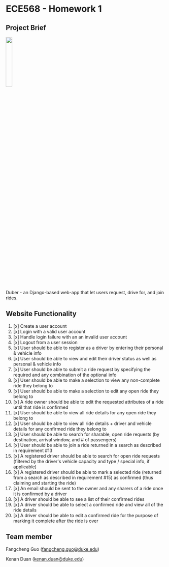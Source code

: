 # ECE568 - Homework 1

## Project Brief
<img src="duber.png" width=20% />

Duber - an Django-based web-app that let users request, drive for, and join rides.

## Website Functionality
1. [x] Create a user account
2. [x] Login with a valid user account
3. [x] Handle login failure with an an invalid user account
4. [x] Logout from a user session
5. [x] User should be able to register as a driver by entering their personal & vehicle info
6. [x] User should be able to view and edit their driver status as well as personal & vehicle info
7. [x] User should be able to submit a ride request by specifying the required and any combination of the optional info
8. [x] User should be able to make a selection to view any non-complete ride they belong to
9. [x] User should be able to make a selection to edit any open ride they belong to
10. [x] A ride owner should be able to edit the requested attributes of a ride until that ride is confirmed
11. [x] User should be able to view all ride details for any open ride they belong to
12. [x] User should be able to view all ride details + driver and vehicle details for any confirmed ride they belong to
13. [x] User should be able to search for sharable, open ride requests (by destination, arrival window, and # of passengers)
14. [x] User should be able to join a ride returned in a search as described in requirement #13
15. [x] A registered driver should be able to search for open ride requests (filtered by the driver's vehicle capacity and type / special info, if applicable)
16. [x] A registered driver should be able to mark a selected ride (returned from a search as described in requirement #15) as confirmed (thus claiming and starting the ride)
17. [x] An email should be sent to the owner and any sharers of a ride once it is confirmed by a driver
18. [x] A driver should be able to see a list of their confirmed rides
19. [x] A driver should be able to select a confirmed ride and view all of the ride details
20. [x] A driver should be able to edit a confirmed ride for the purpose of marking it complete after the ride is over

## Team member
Fangcheng Guo (fangcheng.guo@duke.edu)

Kenan Duan (kenan.duan@duke.edu)
